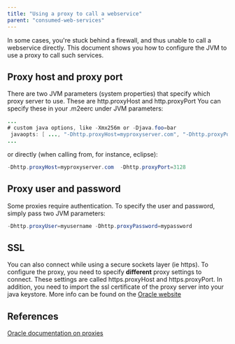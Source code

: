 ```yaml
---
title: "Using a proxy to call a webservice"
parent: "consumed-web-services"
---
```



In some cases, you're stuck behind a firewall, and thus unable to call a webservice directly. This document shows you how to configure the JVM to use a proxy to call such services.

## Proxy host and proxy port

There are two JVM parameters (system properties) that specify which proxy server to use. These are http.proxyHost and http.proxyPort
You can specify these in your .m2eerc under JVM parameters:

```java
...
# custom java options, like -Xmx256m or -Djava.foo=bar
 javaopts: [ ..., "-Dhttp.proxyHost=myproxyserver.com", "-Dhttp.proxyPort=3128"]
...

```

or directly (when calling from, for instance, eclipse):

```java
-Dhttp.proxyHost=myproxyserver.com  -Dhttp.proxyPort=3128

```

## Proxy user and password

Some proxies require authentication. To specify the user and password, simply pass two JVM parameters:

```java
-Dhttp.proxyUser=myusername -Dhttp.proxyPassword=mypassword
```

## SSL

You can also connect while using a secure sockets layer (ie https). To configure the proxy, you need to specify **different** proxy settings to connect. These settings are called https.proxyHost and https.proxyPort. In addition, you need to import the ssl certificate of the proxy server into your java keystore. More info can be found on the [Oracle website](http://download.oracle.com/javaee/1.4/tutorial/doc/Security6.html)

## References

[Oracle documentation on proxies](http://download.oracle.com/javase/6/docs/technotes/guides/net/proxies.html)
